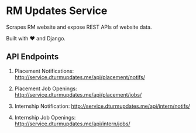 # RM Updates Service
Scrapes RM website and expose REST APIs of website data.

Built with :heart: and Django.


## API Endpoints

1. Placement Notifications: http://service.dturmupdates.me/api/placement/notifs/

2. Placement Job Openings:
http://service.dturmupdates.me/api/placement/jobs/

3. Internship Notification:
http://service.dturmupdates.me/api/intern/notifs/

4. Internship Job Openings:
http://service.dturmupdates.me/api/intern/jobs/
